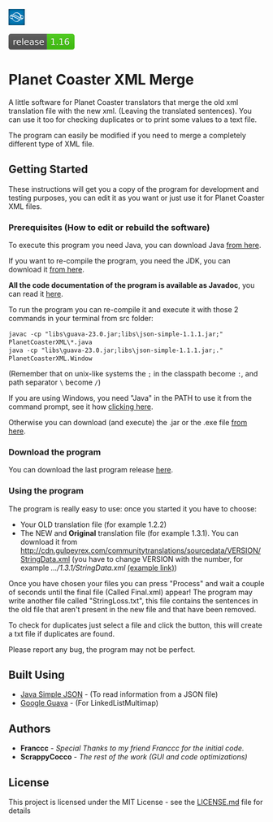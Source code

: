![planet coaster icon](./src/PlanetCoasterXML/planet_icon.png)

![release info](releaseinfoimage.png)

# Planet Coaster XML Merge
A little software for Planet Coaster translators that merge the old xml translation file with the new xml. (Leaving the translated sentences).
You can use it too for checking duplicates or to print some values to a text file.

The program can easily be modified if you need to merge a completely different type of XML file.

## Getting Started

These instructions will get you a copy of the program for development and testing purposes, you can edit it as you want or just use it for Planet Coaster XML files.

### Prerequisites (How to edit or rebuild the software)

To execute this program you need Java, you can download Java [from here](https://www.java.com/download/).

If you want to re-compile the program, you need the JDK, you can download it [from here](http://www.oracle.com/technetwork/java/javase/downloads/index.html).

**All the code documentation of the program is available as Javadoc**, you can read it [here](https://scrappycocco.github.io/PlanetCoasterXMLMerge/).

To run the program you can re-compile it and execute it with those 2 commands in your terminal from src folder:

```
javac -cp "libs\guava-23.0.jar;libs\json-simple-1.1.1.jar;" PlanetCoasterXML\*.java
java -cp "libs\guava-23.0.jar;libs\json-simple-1.1.1.jar;." PlanetCoasterXML.Window
```

(Remember that on unix-like systems the `;` in the classpath become `:`, and path separator `\` become `/`)

If you are using Windows, you need "Java" in the PATH to use it from the command prompt, see it how [clicking here](https://goo.gl/iX4ZN7).

Otherwise you can download (and execute) the .jar or the .exe file [from here](out/artifacts/Final_Jar/).

### Download the program

You can download the last program release [here](https://github.com/ScrappyCocco/PlanetCoasterXMLMerge/releases).

### Using the program

The program is really easy to use: once you started it you have to choose:
* Your OLD translation file (for example 1.2.2)
* The NEW and **Original** translation file (for example 1.3.1).
You can download it from http://cdn.gulpeyrex.com/communitytranslations/sourcedata/VERSION/StringData.xml
(you have to change VERSION with the number, for example *.../1.3.1/StringData.xml* [(example link)](http://cdn.gulpeyrex.com/communitytranslations/sourcedata/1.6.2/StringData.xml))

Once you have chosen your files you can press "Process" and wait a couple of seconds until the final file (Called Final.xml) appear!
The program may write another file called "StringLoss.txt", this file contains the sentences in the old file that aren't present in the new file and that have been removed.

To check for duplicates just select a file and click the button, this will create a txt file if duplicates are found.

Please report any bug, the program may not be perfect.

## Built Using

* [Java Simple JSON](https://github.com/fangyidong/json-simple) - (To read information from a JSON file)
* [Google Guava](https://github.com/google/guava) - (For LinkedListMultimap)

## Authors

* **Franccc** - *Special Thanks to my friend Franccc for the initial code.*
* **ScrappyCocco** - *The rest of the work (GUI and code optimizations)*

## License

This project is licensed under the MIT License - see the [LICENSE.md](LICENSE.md) file for details
